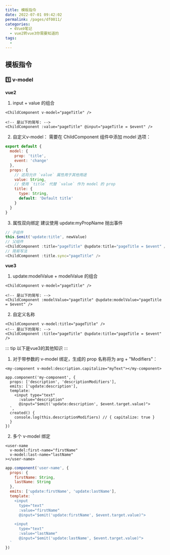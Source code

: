 ```yaml
---
title: 模板指令
date: 2022-07-01 09:42:02
permalink: /pages/df0011/
categories:
  - 《Vue》笔记
  - vue2转vue3你需要知道的
tags:
  - 
---
```

## 模板指令
### :one: v-model

**vue2** <br/>
1. input + value 的组合
```vue
<ChildComponent v-model="pageTitle" />

<!-- 是以下的简写: -->
<ChildComponent :value="pageTitle" @input="pageTitle = $event" />
```

2. 自定义v-model： 需要在 ChildComponent 组件中添加 model 选项：
```js
export default {
  model: {
    prop: 'title',
    event: 'change'
  },
  props: {
    // 这将允许 `value` 属性用于其他用途
    value: String,
    // 使用 `title` 代替 `value` 作为 model 的 prop
    title: {
      type: String,
      default: 'Default title'
    }
  }
}
```
3. 属性双向绑定
建议使用 update:myPropName 抛出事件
```js
// 子组件
this.$emit('update:title', newValue)
// 父组件
<ChildComponent :title="pageTitle" @update:title="pageTitle = $event" />
// 简易写法
<ChildComponent :title.sync="pageTitle" />
```

**vue3** <br/>
1. update:modelValue + modelValue 的组合

```vue
<ChildComponent v-model="pageTitle" />

<!-- 是以下的简写: -->
<ChildComponent :modelValue="pageTitle" @update:modelValue="pageTitle = $event" />
```

2. 自定义名称
```vue
<ChildComponent v-model:title="pageTitle" />
<!-- 是以下的简写: -->
<ChildComponent :title="pageTitle" @update:title="pageTitle = $event" />
```

::: tip
以下是vue3的其他知识
:::


1. 对于带参数的 v-model 绑定，生成的 prop 名称将为 arg + "Modifiers"：
```vue
<my-component v-model:description.capitalize="myText"></my-component>

app.component('my-component', {
  props: ['description', 'descriptionModifiers'],
  emits: ['update:description'],
  template: `
    <input type="text"
      :value="description"
      @input="$emit('update:description', $event.target.value)">
  `,
  created() {
    console.log(this.descriptionModifiers) // { capitalize: true }
  }
})
```
2. 多个 v-model 绑定
```vue
<user-name
  v-model:first-name="firstName"
  v-model:last-name="lastName"
></user-name>
```
```js
app.component('user-name', {
  props: {
    firstName: String,
    lastName: String
  },
  emits: ['update:firstName', 'update:lastName'],
  template: `
    <input 
      type="text"
      :value="firstName"
      @input="$emit('update:firstName', $event.target.value)">

    <input
      type="text"
      :value="lastName"
      @input="$emit('update:lastName', $event.target.value)">
  `
})
```